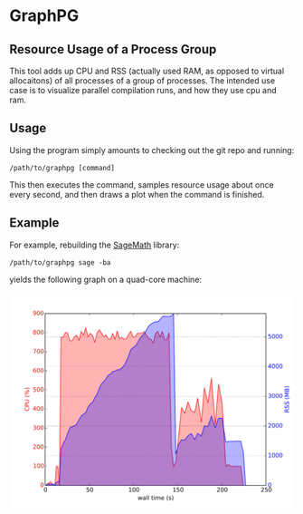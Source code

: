 GraphPG
=======

Resource Usage of a Process Group
---------------------------------------

This tool adds up CPU and RSS (actually used RAM, as opposed to
virtual allocaitons) of all processes of a group of processes. The
intended use case is to visualize parallel compilation runs, and how
they use cpu and ram.

Usage
-----

Using the program simply amounts to checking out the git repo and
running:

    /path/to/graphpg [command]

This then executes the command, samples resource usage about once
every second, and then draws a plot when the command is finished.

Example
-------

For example, rebuilding the [SageMath](http://sagemath.org) library:

    /path/to/graphpg sage -ba

yields the following graph on a quad-core machine:

![Sage Build Output](example.svg)
